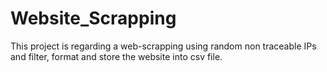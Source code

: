# Website_Scrapping
This project is regarding a web-scrapping using random non traceable IPs and filter, format and store the website into csv file.
